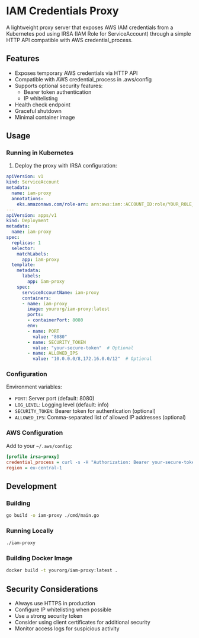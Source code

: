 # IAM Credentials Proxy

A lightweight proxy server that exposes AWS IAM credentials from a Kubernetes pod using IRSA (IAM Role for ServiceAccount) through a simple HTTP API compatible with AWS credential_process.

## Features

- Exposes temporary AWS credentials via HTTP API
- Compatible with AWS credential_process in .aws/config
- Supports optional security features:
  - Bearer token authentication
  - IP whitelisting
- Health check endpoint
- Graceful shutdown
- Minimal container image

## Usage

### Running in Kubernetes

1. Deploy the proxy with IRSA configuration:

```yaml
apiVersion: v1
kind: ServiceAccount
metadata:
  name: iam-proxy
  annotations:
    eks.amazonaws.com/role-arn: arn:aws:iam::ACCOUNT_ID:role/YOUR_ROLE_NAME
---
apiVersion: apps/v1
kind: Deployment
metadata:
  name: iam-proxy
spec:
  replicas: 1
  selector:
    matchLabels:
      app: iam-proxy
  template:
    metadata:
      labels:
        app: iam-proxy
    spec:
      serviceAccountName: iam-proxy
      containers:
      - name: iam-proxy
        image: yourorg/iam-proxy:latest
        ports:
        - containerPort: 8080
        env:
        - name: PORT
          value: "8080"
        - name: SECURITY_TOKEN
          value: "your-secure-token"  # Optional
        - name: ALLOWED_IPS
          value: "10.0.0.0/8,172.16.0.0/12"  # Optional
```

### Configuration

Environment variables:

- `PORT`: Server port (default: 8080)
- `LOG_LEVEL`: Logging level (default: info)
- `SECURITY_TOKEN`: Bearer token for authentication (optional)
- `ALLOWED_IPS`: Comma-separated list of allowed IP addresses (optional)

### AWS Configuration

Add to your `~/.aws/config`:

```ini
[profile irsa-proxy]
credential_process = curl -s -H "Authorization: Bearer your-secure-token" http://localhost:8080/credentials
region = eu-central-1
```

## Development

### Building

```bash
go build -o iam-proxy ./cmd/main.go
```

### Running Locally

```bash
./iam-proxy
```

### Building Docker Image

```bash
docker build -t yourorg/iam-proxy:latest .
```

## Security Considerations

- Always use HTTPS in production
- Configure IP whitelisting when possible
- Use a strong security token
- Consider using client certificates for additional security
- Monitor access logs for suspicious activity 